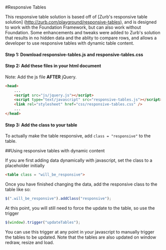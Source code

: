 #Responsive Tables

This responsive table solution is based off of [Zurb's responsive table solution] (http://zurb.com/playground/responsive-tables), and is designed to work with the Foundation Framework, but can also work without Foundation. Some enhancements and tweaks were added to Zurb's solution that results in no hidden data and the ablity to compare rows, and allows a developer to use responsive tables with dynamic table content. 

#### Step 1: Download responsive-tables.js and responsive-tables.css

#### Step 2: Add these files in your html document
Note: Add the js file **AFTER** jQuery.

````html
<head>
    ...
    <script src="js/jquery.js"></script>
    <script type="text/javascript" src="responsive-tables.js"></script>
    <link rel="stylesheet" href="css/responsive-tables.css" />
    ...
</head>
````
#### Step 3: Add the class to your table
To actually make the table responsive, add ```` class = "responsive" ```` to the table. 

##Using responsive tables with dynamic content

If you are first adding data dynamically with javascript, set the class to a placeholder initially

````html 
<table class = "will_be_responsive">
````

Once you have finished changing the data, add the responsive class to the table like so: 

````js 
$(".will_be_responsive").addClass("responsive"); 
```` 

At this point, you will still need to force the update to the table, so use the trigger 

````js 
$(window).trigger("updateTables"); 
```` 

You can use this trigger at any point in your javascript to manually trigger the tables to be updated. Note that the tables are also updated on window redraw, resize and load.
